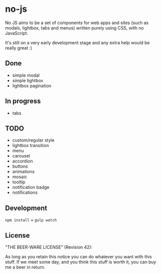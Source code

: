 no-js
=====

No JS aims to be a set of components for web apps and sites (such as
modals, lightbox, tabs and menus) written purely using CSS, with no JavaScript.

It's still on a very early development stage and any extra help would
be really great :)

## Done

* simple modal
* simple lightbox
* lightbox pagination

## In progress

* tabs

## TODO

* custom/regular style
* lightbox transition
* menu
* carousel
* accordion
* buttons
* animations
* mosaic
* tooltip
* notification badge
* notifications

## Development

```npm install``` + ```gulp watch```

## License

"THE BEER-WARE LICENSE" (Revision 42):

As long as you retain this notice you can do whatever you want with this stuff. If we meet some day, and you think this stuff is worth it, you can buy me a beer in return.
